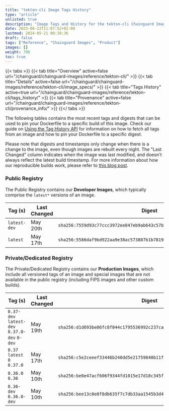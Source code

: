 ```yaml
---
title: "tekton-cli Image Tags History"
type: "article"
unlisted: true
description: "Image Tags and History for the tekton-cli Chainguard Image"
date: 2023-06-22T11:07:52+02:00
lastmod: 2024-05-21 00:38:36
draft: false
tags: ["Reference", "Chainguard Images", "Product"]
images: []
weight: 700
toc: true
---
```


{{< tabs >}}
{{< tab title="Overview" active=false url="/chainguard/chainguard-images/reference/tekton-cli/" >}}
{{< tab title="Details" active=false url="/chainguard/chainguard-images/reference/tekton-cli/image_specs/" >}}
{{< tab title="Tags History" active=true url="/chainguard/chainguard-images/reference/tekton-cli/tags_history/" >}}
{{< tab title="Provenance" active=false url="/chainguard/chainguard-images/reference/tekton-cli/provenance_info/" >}}
{{</ tabs >}}

The following tables contains the most recent tags and digests that can be used to pin your Dockerfile to a specific build of this image. Check our guide on [Using the Tag History API](/chainguard/chainguard-images/using-the-tag-history-api/) for information on how to fetch all tags from an image and how to pin your Dockerfile to a specific digest.

Please note that digests and timestamps only change when there is a change to the image, even though images are rebuilt every night. The "Last Changed" column indicates when the image was last modified, and doesn't always reflect the latest build timestamp. For more information about how our reproducible builds work, please refer to [this blog post](https://www.chainguard.dev/unchained/reproducing-chainguards-reproducible-image-builds).

### Public Registry
The Public Registry contains our **Developer Images**, which typically comprise the `latest*` versions of an image.

| Tag (s)       | Last Changed | Digest                                                                    |
|---------------|--------------|---------------------------------------------------------------------------|
|  `latest-dev` | May 20th     | `sha256:7559d93c77ccc3972ee847eb9ab643c57b9f944ee68feb831f03d38501e2ba4a` |
|  `latest`     | May 17th     | `sha256:5586daf9bd922aa9e38ac573807b1b78196111b91d4e7de9d1d0956b26523bbe` |


### Private/Dedicated Registry
The Private/Dedicated Registry contains our **Production Images**, which include all versioned tags of an image and special images that are not available in the public registry (including FIPS images and other custom builds).

| Tag (s)                                       | Last Changed | Digest                                                                    |
|-----------------------------------------------|--------------|---------------------------------------------------------------------------|
|  `0.37-dev` `latest-dev` `0.37.0-dev` `0-dev` | May 19th     | `sha256:d1d693be06fc8f044c1795536992c237cad2737b3df8e2faba57ea757cc4daed` |
|  `0.37` `latest` `0` `0.37.0`                 | May 17th     | `sha256:c5e2ceeef33446b240dd5e21759840b11fbac4aeed652c207d14d1f3266c6eff` |
|  `0.36.0` `0.36`                              | May 10th     | `sha256:be0e47acf606f9344fd1015e17d18c345f6f8177264e772f3fd2d8973a0d285f` |
|  `0.36-dev` `0.36.0-dev`                      | May 10th     | `sha256:bee13c0e0f8db635f7c7db33aa1545b3d4d04b09f732808aa73b44fa8d4a58b4` |

